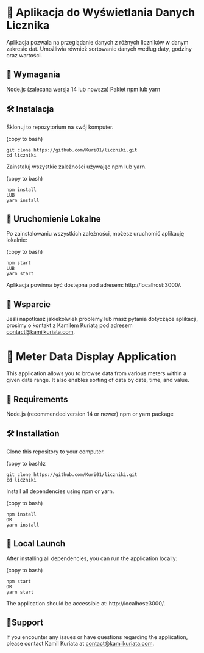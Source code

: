 # 🚀 Aplikacja do Wyświetlania Danych Licznika
Aplikacja pozwala na przeglądanie danych z różnych liczników w danym zakresie dat. Umożliwia również sortowanie danych według daty, godziny oraz wartości.

## 🔧 Wymagania
Node.js (zalecana wersja 14 lub nowsza)
Pakiet npm lub yarn

## 🛠 Instalacja
Sklonuj to repozytorium na swój komputer.

(copy to bash)

```
git clone https://github.com/Kuri01/liczniki.git
cd liczniki
```

Zainstaluj wszystkie zależności używając npm lub yarn.

(copy to bash)

```
npm install
LUB
yarn install
```

## 🚀 Uruchomienie Lokalne
Po zainstalowaniu wszystkich zależności, możesz uruchomić aplikację lokalnie:

(copy to bash)

```
npm start
LUB
yarn start
```

Aplikacja powinna być dostępna pod adresem: http://localhost:3000/.

## 🤝 Wsparcie
Jeśli napotkasz jakiekolwiek problemy lub masz pytania dotyczące aplikacji, prosimy o kontakt z Kamilem Kuriatą pod adresem contact@kamilkuriata.com.

# 🚀 Meter Data Display Application
This application allows you to browse data from various meters within a given date range. It also enables sorting of data by date, time, and value.

## 🔧 Requirements
Node.js (recommended version 14 or newer)
npm or yarn package

## 🛠 Installation
Clone this repository to your computer.

(copy to bash)z

```
git clone https://github.com/Kuri01/liczniki.git
cd liczniki
```
Install all dependencies using npm or yarn.

(copy to bash)

```
npm install
OR
yarn install
```

## 🚀 Local Launch
After installing all dependencies, you can run the application locally:

(copy to bash)

```
npm start
OR
yarn start
```

The application should be accessible at: http://localhost:3000/.

## 🤝Support
If you encounter any issues or have questions regarding the application, please contact Kamil Kuriata at contact@kamilkuriata.com.